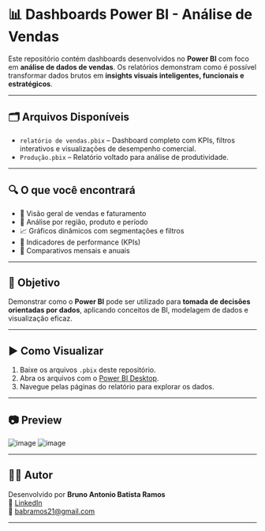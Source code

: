# 📊 Dashboards Power BI - Análise de Vendas

Este repositório contém dashboards desenvolvidos no **Power BI** com foco em **análise de dados de vendas**. Os relatórios demonstram como é possível transformar dados brutos em **insights visuais inteligentes, funcionais e estratégicos**.

---

## 🗂️ Arquivos Disponíveis

- `relatório de vendas.pbix` – Dashboard completo com KPIs, filtros interativos e visualizações de desempenho comercial.
- `Produção.pbix` – Relatório voltado para análise de produtividade.

---

## 🔍 O que você encontrará

- 📌 Visão geral de vendas e faturamento
- 🧭 Análise por região, produto e período
- 📈 Gráficos dinâmicos com segmentações e filtros
- 🚥 Indicadores de performance (KPIs)
- 📅 Comparativos mensais e anuais

---

## 🧠 Objetivo

Demonstrar como o **Power BI** pode ser utilizado para **tomada de decisões orientadas por dados**, aplicando conceitos de BI, modelagem de dados e visualização eficaz.

---

## ▶️ Como Visualizar

1. Baixe os arquivos `.pbix` deste repositório.
2. Abra os arquivos com o [Power BI Desktop](https://powerbi.microsoft.com/pt-br/desktop/).
3. Navegue pelas páginas do relatório para explorar os dados.

---


## 📷 Preview

![image](https://github.com/user-attachments/assets/4d422ea8-658d-487c-b2cf-d3919877ae4a)
![image](https://github.com/user-attachments/assets/aca7d0f9-0fd1-4217-af94-e003d0b15d2e)



---

## 🙋‍♂️ Autor

Desenvolvido por **Bruno Antonio Batista Ramos**  
🔗 [LinkedIn](https://www.linkedin.com/in/babramos)  
📧 babramos21@gmail.com

---


